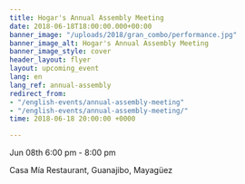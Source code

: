 ```yaml
---
title: Hogar's Annual Assembly Meeting
date: 2018-06-18T18:00:00.000+00:00
banner_image: "/uploads/2018/gran_combo/performance.jpg"
banner_image_alt: Hogar's Annual Assembly Meeting
banner_image_style: cover
header_layout: flyer
layout: upcoming_event
lang: en
lang_ref: annual-assembly
redirect_from:
- "/english-events/annual-assembly-meeting"
- "/english-events/annual-assembly-meeting/"
time: 2018-06-18 20:00:00 +0000

---
```

Jun 08th 6:00 pm - 8:00 pm

Casa Mía Restaurant, Guanajibo, Mayagüez